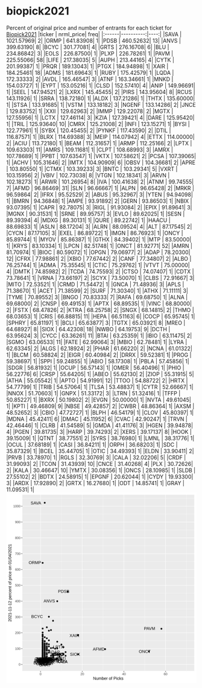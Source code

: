 # biopick2021
Percent of original price and number of entrants for each ticket for [Biopick2021](https://twitter.com/hashtag/Biopick2021)
|ticker | nrml_price| freq|
|:------|----------:|----:|
|SAVA   | 1021.57969|    2|
|ORMP   |  641.83908|    1|
|PDSB   |  460.52632|   13|
|ANVS   |  399.63190|    8|
|BCYC   |  301.77081|    4|
|GRTS   |  276.16708|    6|
|BLU    |  234.86842|    3|
|EOLS   |  226.87500|    1|
|PLXP   |  226.78261|    1|
|PAVM   |  225.55066|   58|
|LIFE   |  217.38035|    5|
|AUPH   |  213.44165|    4|
|CYTK   |  201.99387|    1|
|PRQR   |  189.13043|    1|
|PTGX   |  184.94898|    1|
|XAIR   |  184.25461|   18|
|ADMS   |  181.69643|    1|
|RUBY   |  175.42579|    1|
|LQDA   |  172.33333|    2|
|AVDL   |  165.46547|    3|
|ATNF   |  163.34661|    1|
|MNKD   |  154.03727|    1|
|EYPT   |  153.05216|    1|
|CLSD   |  152.57410|    4|
|ANIP   |  149.96691|    1|
|SEEL   |  147.94521|    2|
|LXRX   |  145.45455|    2|
|PIRS   |  143.95604|    8|
|RCUS   |  143.11926|    1|
|SRRA   |  138.72180|    1|
|ALDX   |  137.21286|    1|
|THTX   |  135.60000|    1|
|STSA   |  133.91685|    1|
|VSTM   |  133.18182|    3|
|NGENF  |  133.14286|    2|
|JNCE   |  129.83752|    1|
|XXII   |  129.62963|    2|
|IMMP   |  129.22078|    2|
|MGTX   |  127.55956|    1|
|LCTX   |  127.46114|    3|
|KZIA   |  127.39421|    4|
|DARE   |  125.95420|    1|
|TRIL   |  125.93640|   10|
|CMRX   |  125.21008|    2|
|INFI   |  123.15271|    1|
|BYSI   |  122.77961|    1|
|SYBX   |  120.45455|    2|
|PYNKF  |  117.43590|    2|
|DTIL   |  116.87571|    1|
|BLRX   |  114.69388|    3|
|MEIP   |  114.07942|    4|
|ETTX   |  114.00000|    2|
|ACIU   |  113.72180|    1|
|BEAM   |  112.31657|    1|
|ARMP   |  112.25166|    2|
|LPTX   |  109.63303|   11|
|AMRS   |  109.11681|    1|
|CLPT   |  108.68993|    3|
|AMRX   |  107.78689|    1|
|PPBT   |  107.63547|    1|
|VKTX   |  107.58621|    2|
|PCSA   |  107.39065|    1|
|ACHV   |  105.31646|    2|
|IMTX   |  104.90909|    6|
|OBSV   |  104.36681|    2|
|APRE   |  103.80550|    1|
|CTMX   |  103.39233|    3|
|BNTC   |  103.29341|    5|
|VXRT   |  103.15956|    2|
|VBIV   |  102.73038|    8|
|VTGN   |  102.18341|    3|
|ARVN   |  102.18273|    1|
|ARWR   |  101.26954|    8|
|IVA    |  100.41638|    2|
|ATNM   |   99.74555|    7|
|AFMD   |   96.86469|   31|
|SLN    |   96.66667|    1|
|ALPN   |   96.65428|    2|
|MRKR   |   96.59864|    2|
|IFRX   |   95.52529|    2|
|ABUS   |   95.32967|    3|
|YTEN   |   94.94098|    1|
|BMRN   |   94.36848|    1|
|AMPE   |   93.91892|    2|
|GERN   |   93.86503|    1|
|NBIX   |   93.07395|    1|
|CAPR   |   92.78075|    3|
|RIGL   |   91.93084|    2|
|EPIX   |   91.89641|    3|
|MGNX   |   90.31531|    1|
|SRNE   |   89.95757|    3|
|EVLO   |   89.62025|    1|
|SESN   |   89.39394|    4|
|MDXG   |   89.30131|    1|
|QURE   |   89.22742|    1|
|HAACU  |   88.69833|    1|
|ASLN   |   88.17204|    3|
|ALRN   |   88.09524|    4|
|ALT    |   87.17545|    2|
|CYCN   |   87.17105|    3|
|EXEL   |   86.89722|    1|
|IMGN   |   86.76923|    1|
|ONCY   |   85.89744|    1|
|MYOV   |   85.86387|    1|
|GTHX   |   84.39402|    1|
|MTP    |   83.50000|    1|
|KRYS   |   83.10334|    1|
|LPCN   |   82.51748|    1|
|ONCT   |   81.92771|   52|
|AMRN   |   81.70974|    1|
|BIOC   |   80.59072|    1|
|OPGN   |   79.06977|    2|
|ADAP   |   78.20300|   12|
|CFRX   |   77.98861|    2|
|XBIO   |   77.67442|    2|
|CANF   |   77.34807|    2|
|ALBO   |   76.25744|    1|
|ADMA   |   75.35545|    1|
|CTIC   |   75.29762|    1|
|VTVT   |   75.00000|    4|
|DMTK   |   74.85982|    2|
|TCDA   |   74.75593|    2|
|CTSO   |   74.07407|    1|
|CDTX   |   73.78641|    1|
|VRNA   |   73.66197|    2|
|SCYX   |   73.50070|    1|
|CLBS   |   72.91667|    3|
|MITO   |   72.53521|    1|
|CRMD   |   71.54472|    1|
|GNCA   |   71.48936|    3|
|APLS   |   71.38670|    1|
|ACET   |   71.38599|    2|
|SURF   |   71.30340|    1|
|ATHX   |   71.11111|    3|
|TYME   |   70.89552|    3|
|BNGO   |   70.83333|    7|
|RAFA   |   69.68750|    1|
|ALNA   |   69.68000|    2|
|CNSP   |   69.49153|    1|
|APTX   |   68.89535|    1|
|VINC   |   68.80000|    2|
|FSTX   |   68.47826|    2|
|KTRA   |   68.25758|    2|
|SNGX   |   68.14815|    2|
|THMO   |   68.03653|    1|
|CRIS   |   66.88815|   11|
|HEPA   |   66.51163|    6|
|COCP   |   65.95745|    1|
|SPHRY  |   65.81197|    1|
|BCLI   |   65.63877|    3|
|TGTX   |   65.03921|    8|
|MREO   |   64.68927|    8|
|SIOX   |   64.42308|   18|
|NWBO   |   64.19753|    9|
|DCTH   |   63.95624|    3|
|CYCC   |   63.36261|   11|
|BTAI   |   63.25359|    1|
|IBIO   |   63.11475|    2|
|SGMO   |   63.06533|   11|
|FATE   |   62.99064|    3|
|MBIO   |   62.78481|    1|
|LYRA   |   62.63345|    2|
|ALGS   |   62.18924|    2|
|PHAR   |   61.66220|    2|
|NCNA   |   61.01322|    1|
|BLCM   |   60.58824|    2|
|EIGR   |   60.40984|    2|
|DRRX   |   59.52381|    1|
|PROG   |   59.38697|    1|
|SPPI   |   59.24855|    1|
|ABIO   |   58.17308|    1|
|PBLA   |   57.45856|    1|
|SDGR   |   56.81932|    1|
|OCUP   |   56.57143|    1|
|OMER   |   56.40496|    1|
|PHIO   |   56.22776|    6|
|CRSP   |   55.64205|    1|
|ABEO   |   55.62130|    2|
|ZIOP   |   55.31915|    5|
|ATHA   |   55.05542|    1|
|APTO   |   54.91991|   12|
|TTOO   |   54.88722|    2|
|HRTX   |   54.77799|    1|
|TRIB   |   54.57064|    1|
|TLSA   |   53.48837|    1|
|CYTR   |   52.66667|    1|
|NNOX   |   51.70603|    1|
|GNPX   |   51.33172|    3|
|LTRN   |   51.32416|    1|
|TFFP   |   50.85227|    1|
|BXRX   |   50.19802|    2|
|EVGN   |   50.00000|    1|
|NVTA   |   49.61045|    1|
|KPTI   |   49.46809|    9|
|NBSE   |   49.42857|    2|
|CWBR   |   48.86364|    1|
|AXSM   |   48.52652|    3|
|CBIO   |   47.72727|    1|
|BLPH   |   46.54179|    1|
|CLOV   |   45.80397|    1|
|MDNA   |   45.42411|    6|
|DMAC   |   45.11952|    6|
|CVAC   |   42.90247|    1|
|TRVN   |   42.46446|    1|
|CLRB   |   41.54589|    5|
|GMDA   |   41.41176|    3|
|HGEN   |   39.94878|    4|
|PGEN   |   39.81735|    3|
|HARP   |   39.74293|    2|
|XERS   |   39.17137|    8|
|HOOK   |   39.15009|    1|
|QTNT   |   38.77551|    2|
|SYRS   |   38.76980|    1|
|LMNL   |   38.31776|    1|
|OCUL   |   37.68189|    1|
|CASI   |   36.84211|    1|
|ORPH   |   36.68203|    1|
|SDC    |   35.87329|    1|
|BCEL   |   35.44705|    1|
|OTIC   |   34.49393|    1|
|ELDN   |   33.90411|    2|
|PRVB   |   33.78970|    1|
|RGLS   |   32.30769|    3|
|CALA   |   32.02206|    5|
|CRDF   |   31.99093|    2|
|TCON   |   31.43939|   10|
|CNCE   |   31.40268|    4|
|PLX    |   30.72626|    2|
|KALA   |   30.46647|   10|
|YMTX   |   30.08356|    1|
|ONCS   |   28.10985|    1|
|SLDB   |   27.55102|    2|
|BDTX   |   24.58915|    1|
|EPGNF  |   20.62044|    1|
|CYDY   |   19.93300|    3|
|ARDX   |   17.92890|    2|
|GRTX   |   16.27680|    1|
|ODT    |   14.85741|    1|
|GRAY   |   11.09531|    1|
![retvspicks](biopicks.png?raw=true)
